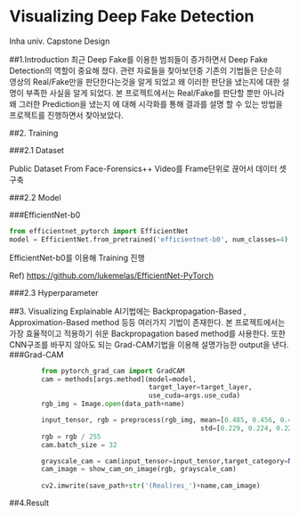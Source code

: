 Visualizing Deep Fake Detection
===================================

Inha univ. Capstone Design      


##1.Introduction
최근 Deep Fake를 이용한 범죄들이 증가하면서  Deep Fake Detection의 역할이 중요해 졌다. 
관련 자료들을 찾아보던중 기존의 기법들은 단순히 영상의 Real/Fake만을 판단한다는것을 알게
되었고 왜 이러한 판단을 냈는지에 대한 설명이 부족한 사실을 알게 되었다.
본 프로젝트에서는 Real/Fake를 판단할 뿐만 아니라 왜 그러한 Prediction을 냈는지
에 대해 시각화를 통해 결과를 설명 할 수 있는 방법을 프로젝트를 진행하면서 찾아보았다.



##2. Training

###2.1 Dataset



Public Dataset From Face-Forensics++ 
Video를 Frame단위로 끊어서 데이터 셋 구축


###2.2 Model

###EfficientNet-b0

```python
from efficientnet_pytorch import EfficientNet
model = EfficientNet.from_pretrained('efficientnet-b0', num_classes=4) #4 class Classification

```
EfficientNet-b0를 이용해 Training 진행

Ref)  https://github.com/lukemelas/EfficientNet-PyTorch

###2.3 Hyperparameter


##3. Visualizing
Explainable AI기법에는 Backpropagation-Based , Approximation-Based method 등등 여러가지 기법이 
존재한다. 본 프로젝트에서는 가장 효율적이고 적용하기 쉬운 Backpropagation based method를 사용한다.
또한 CNN구조를 바꾸지 않아도 되는 Grad-CAM기법을 이용해 설명가능한 output을 낸다.
###Grad-CAM
```python
        from pytorch_grad_cam import GradCAM
        cam = methods[args.method](model=model,
                                   target_layer=target_layer,
                                   use_cuda=args.use_cuda)
        rgb_img = Image.open(data_path+name)

        input_tensor, rgb = preprocess(rgb_img, mean=[0.485, 0.456, 0.406],
                                                std=[0.229, 0.224, 0.225])  
        rgb = rgb / 255
        cam.batch_size = 32

        grayscale_cam = cam(input_tensor=input_tensor,target_category=None)
        cam_image = show_cam_on_image(rgb, grayscale_cam)
    
        cv2.imwrite(save_path+str('(Real)res_')+name,cam_image)

```




##4.Result


